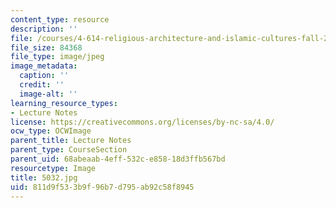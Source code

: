 ```yaml
---
content_type: resource
description: ''
file: /courses/4-614-religious-architecture-and-islamic-cultures-fall-2002/811d9f533b9f96b7d795ab92c58f8945_5032.jpg
file_size: 84368
file_type: image/jpeg
image_metadata:
  caption: ''
  credit: ''
  image-alt: ''
learning_resource_types:
- Lecture Notes
license: https://creativecommons.org/licenses/by-nc-sa/4.0/
ocw_type: OCWImage
parent_title: Lecture Notes
parent_type: CourseSection
parent_uid: 68abeaab-4eff-532c-e858-18d3ffb567bd
resourcetype: Image
title: 5032.jpg
uid: 811d9f53-3b9f-96b7-d795-ab92c58f8945
---
```

